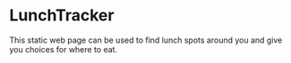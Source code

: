 # LunchTracker

This static web page can be used to find lunch spots around you and give you choices for where to eat.